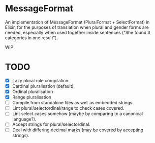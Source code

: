 # MessageFormat

An implementation of MessageFormat (PluralFormat + SelectFormat) in Elixir, for the purposes of translation when plural and gender forms are needed, especially when used together inside sentences ("She found 3 categories in one result").

WIP

# TODO

- [x] Lazy plural rule compilation
- [x] Cardinal pluralisation (default)
- [x] Ordinal pluralisation
- [x] Range pluralisation
- [ ] Compile from standalone files as well as embedded strings
- [ ] Lint plural/selectordinal/range to check cases covered.
- [ ] Lint select cases somehow (maybe by comparing to a canonical language?).
- [ ] Accept strings for plural/selectordinal.
- [ ] Deal with differing decimal marks (may be covered by accepting strings).
